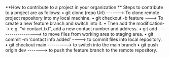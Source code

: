 **How to contribute to a project in your organization **
Steps to contribute to a project are as follows:
•	git clone (repo Url) ------> To clone remote project repository into my local machine.
•	git checkout -b feature ---> To create a new feature branch and switch into it.
•	Then add the modification--> e.g. “vi contact.txt”, add a new contact number and address.
•	git add . -----------------> to move files from working area to staging area.
•	git commit -m ‘contact info added’ ----> to commit files into local repository.
•	git checkout main ---------> to switch into the main branch
•	git push origin dev -------> to push the feature branch to the remote repository.
